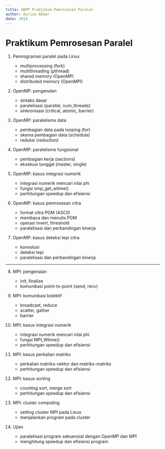 ```yaml
---
title: GBPP Praktikum Pemrosesan Paralel
author: Auriza Akbar
date: 2014
---
```


# Praktikum Pemrosesan Paralel

1. Pemrograman paralel pada Linux
    - multiprocessing (fork)
    - multithreading (pthread)
    - shared memory (OpenMP)
    - distributed memory (OpenMPI)

2. OpenMP: pengenalan
    - sintaks dasar
    - paralelisasi (parallel, num_threads)
    - sinkronisasi (critical, atomic, barrier)

3. OpenMP: paralelisme data
    - pembagian data pada looping (for)
    - skema pembagian data (schedule)
    - reduksi (reduction)

4. OpenMP: paralelisme fungsional
    - pembagian kerja (sections)
    - eksekusi tunggal (master, single)

5. OpenMP: kasus integrasi numerik
    - integrasi numerik mencari nilai phi
    - fungsi omp_get_wtime()
    - perhitungan speedup dan efisiensi

6. OpenMP: kasus pemrosesan citra
    - format citra PGM (ASCII)
    - membaca dan menulis PGM
    - operasi invert, threshold
    - paralelisasi dan perbandingan kinerja

7. OpenMP: kasus deteksi tepi citra
    - konvolusi
    - deteksi tepi
    - paralelisasi dan perbandingan kinerja

--------

8. MPI: pengenalan
    - init, finalize
    - komunikasi point-to-point (send, recv)

9. MPI: komunikasi kolektif
    - broadcast, reduce
    - scatter, gather
    - barrier

10. MPI: kasus integrasi numerik
    - integrasi numerik mencari nilai phi
    - fungsi MPI_Wtime()
    - perhitungan speedup dan efisiensi

11. MPI: kasus perkalian matriks
    - perkalian matriks-vektor dan matriks-matriks
    - perhitungan speedup dan efisiensi

12. MPI: kasus sorting
    - counting sort, merge sort
    - perhitungan speedup dan efisiensi

13. MPI: cluster computing
    - setting cluster MPI pada Linux
    - menjalankan program pada cluster

14. Ujian
    - paralelisasi program sekuensial dengan OpenMP dan MPI
    - menghitung speedup dan efisiensi program
